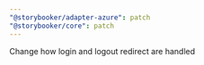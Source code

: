 ```yaml
---
"@storybooker/adapter-azure": patch
"@storybooker/core": patch
---
```


Change how login and logout redirect are handled
